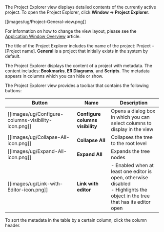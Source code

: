 The Project Explorer view displays detailed contents of the currently active project. To open the Project Explorer, click **Window -> Project Explorer**.

[[images/ug/Project-General-view.png]]

For information on how to change the view layout, please see the [Application Window Overview](https://github.com/serge-rider/dbeaver/wiki/Application-Window-Overview) article.

The title of the Project Explorer includes the name of the project: Project – [Project name]. **General** is a project that initially exists in the system by default.

The Project Explorer displays the content of a project with metadata. The content includes: **Bookmarks**, **ER Diagrams**, and **Scripts**. The metadata appears in columns which you can hide or show.

The Project Explorer view provides a toolbar that contains the following buttons:

Button|Name|Description
------|----|-----------
[[images/ug/Configure-columns-visibility-icon.png]]|**Configure columns visibility**|Opens a dialog box in which you can select columns to display in the view
[[images/ug/Collapse-All-icon.png]]|**Collapse All**|Collapses the tree to the root level
[[images/ug/Expand-All-icon.png]]|**Expand All**| Expands the tree nodes
[[images/ug/Link-with-Editor-icon.png]]|**Link with editor**|- Enabled when at least one editor is open, otherwise disabled<br/>- Highlights the object in the tree that has its editor open

To sort the metadata in the table by a certain column, click the column header.
